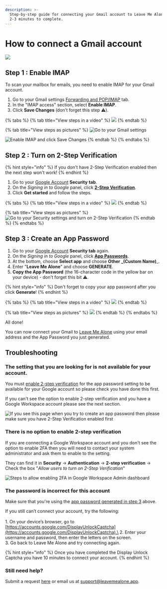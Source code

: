 ```yaml
---
description: >-
  Step-by-step guide for connecting your Gmail account to Leave Me Alone. Takes
  2-3 minutes to complete.
---
```


# How to connect a Gmail account

![](<../.gitbook/assets/lma-plus-gmail (1).png>)

## Step 1 : Enable IMAP

To scan your mailbox for emails, you need to enable IMAP for your Gmail account.

1. Go to your Gmail settings [Forwarding and POP/IMAP](https://mail.google.com/mail/#settings/fwdandpop) tab.
2. In the "IMAP access" section, select **Enable IMAP**.
3. Click **Save Changes** (don't forget this step ⚠️).

{% tabs %}
{% tab title="View steps in a video" %}
![](../.gitbook/assets/1-enable-imap-2.gif)
{% endtab %}

{% tab title="View steps as pictures" %}
![Go to your Gmail settings](../.gitbook/assets/1-settings.png)

![Enable IMAP and click Save Changes](../.gitbook/assets/1gmail-settings-with-save-numbered.png)
{% endtab %}
{% endtabs %}



## Step 2 : Turn on 2-Step Verification

{% hint style="info" %}
If you don't have 2-Step Verification enabled then the next step won't work!
{% endhint %}

1. Go to your [Google Account](https://myaccount.google.com/) **Security** **tab**.
2. On the _Signing in to Google_ panel, click [**2-Step Verification**](https://myaccount.google.com/signinoptions/two-step-verification).
3. Click **Get started** and follow the steps.

{% tabs %}
{% tab title="View steps in a video" %}
![](../.gitbook/assets/2-enable-2fa.gif)
{% endtab %}

{% tab title="View steps as pictures" %}
![Go to your Security settings and turn on 2-Step Verification](../.gitbook/assets/2gmail-2fa.png)
{% endtab %}
{% endtabs %}



## Step 3 : Create an App Password

1. Go to your [Google Account](https://myaccount.google.com/) **Security tab** again.
2. On the _Signing in to Google_ panel, click [**App Passwords**](https://myaccount.google.com/apppasswords).
3. At the bottom, choose **Select app** and choose **Other **_**(Custom Name)**_.
4. Enter "**Leave Me Alone**" and choose **GENERATE**.
5. **Copy the App Password** (the 16-character code in the yellow bar on your device) - don't forget this bit ️⚠️.

{% hint style="info" %}
Don't forget to copy your app password after you click **Generate**!
{% endhint %}

{% tabs %}
{% tab title="View steps in a video" %}
![](../.gitbook/assets/3-app-password.gif)
{% endtab %}

{% tab title="View steps as pictures" %}
![](../.gitbook/assets/3-app-password.png)
{% endtab %}
{% endtabs %}

All done!

You can now connect your Gmail to [Leave Me Alone](https://leavemealone.app/) using your email address and the App Password you just generated.

## Troubleshooting

### The setting that you are looking for is not available for your account.

You must [enable 2-step verification](connecting-gmail.md#step-2-turn-on-2-step-verification) for the app password setting to be available for your Google account so please check you have done this first.

If you can't see the option to enable 2-step verification and you have a Google Workspace account please see the next section.

![If you see this page when you try to create an app password then please make sure you have 2-Step Verification enabled first](../.gitbook/assets/setting-not-found.png)

### There is no option to enable 2-step verification

If you are connecting a Google Workspace account and you don't see the option to enable 2FA then you will need to contact your system administrator and ask them to enable to the setting.

They can find it in **Security** -> **Authentication** -> **2-step verification** -> Check the box "_Allow users to turn on 2-Step Verification_"

![Steps to allow enabling 2FA in Google Workspace Admin dashboard](../.gitbook/assets/gworkspace-2fa.png)

### The password is incorrect for this account

Make sure that you're using the [app password generated in step 3](connecting-gmail.md#step-3-create-an-app-password) above.

​​If you still can’t connect your account, try the following:\
\
1\. On your device’s browser, go to [https://accounts.google.com/DisplayUnlockCaptcha](https://accounts.google.com/DisplayUnlockCaptcha).\
2\. Enter your username and password, then enter the letters on the screen.\
3\. Go back to Leave Me Alone and try connecting again.

{% hint style="info" %}
Once you have completed the Display Unlock Captcha you have 10 minutes to connect your account.
{% endhint %}



### Still need help?

Submit a request [here](https://leavemealone.app/feedback) or email us at [support@leavemealone.app](mailto:support@leavemealone.app).
